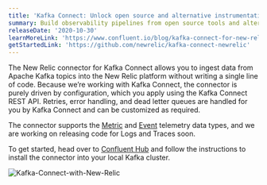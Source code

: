 ```yaml
---
title: 'Kafka Connect: Unlock open source and alternative instrumentation sources'
summary: Build observability pipelines from open source tools and alternative instrumentation sources with the New Relic connector for Kafka Connect.
releaseDate: '2020-10-30'
learnMoreLink: 'https://www.confluent.io/blog/kafka-connect-for-new-relic/'
getStartedLink: 'https://github.com/newrelic/kafka-connect-newrelic'
---
```


The New Relic connector for Kafka Connect allows you to ingest data from Apache Kafka topics into the New Relic platform without writing a single line of code. Because we’re working with Kafka Connect, the connector is purely driven by configuration, which you apply using the Kafka Connect REST API. Retries, error handling, and dead letter queues are handled for you by Kafka Connect and can be customized as required.

The connector supports the [Metric](https://docs.newrelic.com/docs/telemetry-data-platform/get-data/apis/introduction-metric-api) and [Event](https://docs.newrelic.com/docs/telemetry-data-platform/ingest-manage-data/ingest-apis/use-event-api-report-custom-events) telemetry data types, and we are working on releasing code for Logs and Traces soon.

To get started, head over to [Confluent Hub](https://www.confluent.io/hub/newrelic/newrelic-kafka-connector) and follow the instructions to install the connector into your local Kafka cluster.

![Kafka-Connect-with-New-Relic](./images/kafka-connect-new-relic.png "Kafka Connect with New Relic")
